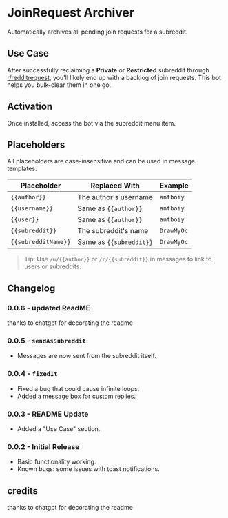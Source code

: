 # JoinRequest Archiver

Automatically archives all pending join requests for a subreddit.

## Use Case

After successfully reclaiming a **Private** or **Restricted** subreddit through [r/redditrequest](https://reddit.com/r/redditrequest), you'll likely end up with a backlog of join requests. This bot helps you bulk-clear them in one go.

## Activation

Once installed, access the bot via the subreddit menu item.

## Placeholders

All placeholders are case-insensitive and can be used in message templates:

| Placeholder         | Replaced With           | Example    |
| ------------------- | ----------------------- | ---------- |
| `{{author}}`        | The author's username   | `antboiy`  |
| `{{username}}`      | Same as `{{author}}`    | `antboiy`  |
| `{{user}}`          | Same as `{{author}}`    | `antboiy`  |
| `{{subreddit}}`     | The subreddit's name    | `DrawMyOc` |
| `{{subredditName}}` | Same as `{{subreddit}}` | `DrawMyOc` |

> Tip: Use `/u/{{author}}` or `/r/{{subreddit}}` in messages to link to users or subreddits.

## Changelog

### 0.0.6 - updated ReadME

thanks to chatgpt for decorating the readme

### 0.0.5 - `sendAsSubreddit`

* Messages are now sent from the subreddit itself.

### 0.0.4 - `fixedIt`

* Fixed a bug that could cause infinite loops.
* Added a message box for custom replies.

### 0.0.3 - README Update

* Added a "Use Case" section.

### 0.0.2 - Initial Release

* Basic functionality working.
* Known bugs: some issues with toast notifications.

## credits

thanks to chatgpt for decorating the readme

